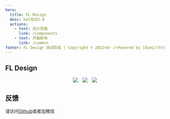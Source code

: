 ```yaml
---
hero:
  title: FL Design
  desc: bat测试2.0
  actions:
    - text: 设计思路
      link: /components
    - text: 开箱即用
      link: /common
footer: FL Design 测试阶段 | Copyright © 2022<br />Powered by [dumi](https://d.umijs.org)
---
```


<code src="./components/Flex" inline="true"></code>

## FL Design

<div align="center">
  <img style="margin-right:10px" src="https://img.shields.io/static/v1?label=React&message=v18.0.0&color=blue&style=flat-square"/>
   <img style="margin-right:10px" src="https://img.shields.io/static/v1?label=TypeScript&message=%20&color=blue&style=flat-square"/>
  <img src="https://img.shields.io/static/v1?label=SCSS&message=%20&color=ff69b4&style=flat-square&logoColor=white&labelColor=ff69b4"/>
</div>

## 反馈

请访问[Github](https://github.com/wsy1296520937)或者加微信 <code src="./components/Team" inline="true"></code>

